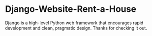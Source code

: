 # Django-Website-Rent-a-House
Django is a high-level Python web framework that encourages rapid development and clean, pragmatic design. Thanks for checking it out.
